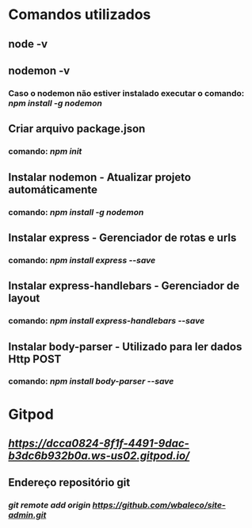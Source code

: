 # Comandos utilizados

## node -v
## nodemon -v

### Caso o nodemon não estiver instalado executar o comando: *npm install -g nodemon*

## Criar arquivo package.json 
### comando: *npm init*

## Instalar nodemon - Atualizar projeto automáticamente
### comando: *npm install -g nodemon* 

## Instalar express - Gerenciador de rotas e urls
### comando: *npm install express --save* 

## Instalar express-handlebars - Gerenciador de layout
### comando: *npm install express-handlebars --save* 

## Instalar body-parser - Utilizado para ler dados Http POST
### comando: *npm install body-parser --save* 

# Gitpod

## *https://dcca0824-8f1f-4491-9dac-b3dc6b932b0a.ws-us02.gitpod.io/*

## Endereço repositório git

### *git remote add origin https://github.com/wbaleco/site-admin.git*